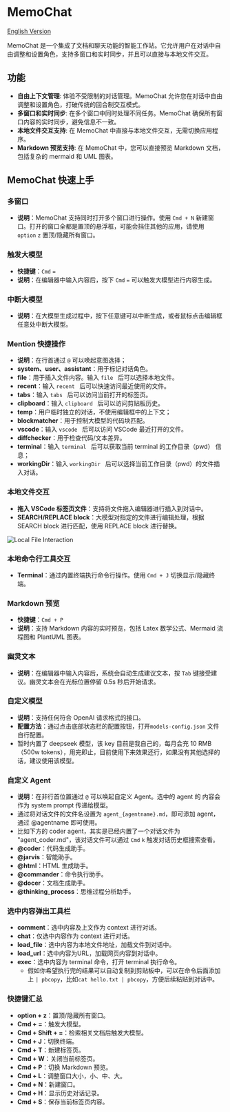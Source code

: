 

# MemoChat
[English Version](README_EN.md)

MemoChat 是一个集成了文档和聊天功能的智能工作站。它允许用户在对话中自由调整和设置角色，支持多窗口和实时同步，并且可以直接与本地文件交互。

## 功能

- **自由上下文管理**: 体验不受限制的对话管理。MemoChat 允许您在对话中自由调整和设置角色，打破传统的回合制交互模式。
- **多窗口和实时同步**: 在多个窗口中同时处理不同任务。MemoChat 确保所有窗口内容的实时同步，避免信息不一致。
- **本地文件交互支持**: 在 MemoChat 中直接与本地文件交互，无需切换应用程序。
- **Markdown 预览支持**: 在 MemoChat 中，您可以直接预览 Markdown 文档，包括复杂的 mermaid 和 UML 图表。

## MemoChat 快速上手

### 多窗口
- **说明**：MemoChat 支持同时打开多个窗口进行操作。使用 `Cmd + N` 新建窗口。打开的窗口全都是置顶的悬浮框，可能会挡住其他的应用，请使用 `option` `z` 置顶/隐藏所有窗口。

### 触发大模型
- **快捷键**：`Cmd` `=`
- **说明**：在编辑器中输入内容后，按下 `Cmd` `=` 可以触发大模型进行内容生成。

### 中断大模型
- **说明**：在大模型生成过程中，按下任意键可以中断生成，或者鼠标点击编辑框任意处中断大模型。

### Mention 快捷操作
- **说明**：在行首通过 `@` 可以唤起意图选择；
- **system、user、assistant**：用于标记对话角色。
- **file**：用于插入文件内容。输入 `file ` 后可以选择本地文件。
- **recent**：输入 `recent ` 后可以快速访问最近使用的文件。
- **tabs**：输入 `tabs ` 后可以访问当前打开的标签页。
- **clipboard**：输入 `clipboard ` 后可以访问剪贴板历史。
- **temp**：用户临时独立的对话，不使用编辑框中的上下文；
- **blockmatcher**：用于控制大模型的代码块匹配。
- **vscode**：输入 `vscode ` 后可以访问 VSCode 最近打开的文件。
- **diffchecker**：用于检查代码/文本差异。
- **terminal**：输入 `terminal ` 后可以获取当前 terminal 的工作目录（pwd） 信息；
- **workingDir**：输入 `workingDir ` 后可以选择当前工作目录（pwd）的文件插入对话。

### 本地文件交互
- **拖入 VSCode 标签页文件**：支持将文件拖入编辑器进行插入到对话中。
- **SEARCH/REPLACE block**：大模型对指定的文件进行编辑处理，根据 SEARCH block 进行匹配，使用 REPLACE block 进行替换。

![Local File Interaction](/Users/bytedance/Downloads/MemoChat/images/Local_File_Interaction.png)

### 本地命令行工具交互
- **Terminal**：通过内置终端执行命令行操作。使用 `Cmd + J` 切换显示/隐藏终端。

### Markdown 预览
- **快捷键**：`Cmd + P`
- **说明**：支持 Markdown 内容的实时预览，包括 Latex 数学公式、Mermaid 流程图和 PlantUML 图表。

### 幽灵文本
- **说明**：在编辑器中输入内容后，系统会自动生成建议文本，按 `Tab` 键接受建议。幽灵文本会在光标位置停留 0.5s 秒后开始请求。

### 自定义模型
- **说明**：支持任何符合 OpenAI 请求格式的接口。
- **配置方法**：通过点击底部状态栏的配置按钮，打开`models-config.json` 文件自行配置。
- 暂时内置了 deepseek 模型，该 key 目前是我自己的，每月会充 10 RMB（500w tokens），用完即止，目前使用下来效果还行，如果没有其他选择的话，建议使用该模型。

### 自定义 Agent
- **说明**：在非行首位置通过 `@` 可以唤起自定义 Agent。选中的 agent 的 内容会作为 system prompt 传递给模型。
- 通过将对话文件的文件名设置为 `agent_{agentname}.md`，即可添加 agent，通过 @agentname 即可使用。
- 比如下方的 coder agent，其实是已经内置了一个对话文件为 "agent_coder.md"，该对话文件可以通过 `Cmd` `k` 触发对话历史框搜索查看。
- **@coder**：代码生成助手。
- **@jarvis**：智能助手。
- **@html**：HTML 生成助手。
- **@commander**：命令执行助手。
- **@docer**：文档生成助手。
- **@thinking_process**：思维过程分析助手。

### 选中内容弹出工具栏
- **comment**：选中内容及上文作为 context 进行对话。
- **chat**：仅选中内容作为 context 进行对话。
- **load_file**：选中内容为本地文件地址，加载文件到对话中。
- **load_url**：选中内容为URL，加载网页内容到对话中。
- **exec**：选中内容为 terminal 命令，打开 terminal 执行命令。
	- 假如你希望执行完的结果可以自动复制到剪贴板中，可以在命令后面添加上 `| pbcopy`，比如`cat hello.txt | pbcopy`，方便后续粘贴到对话中。

### 快捷键汇总
- **option + z**：置顶/隐藏所有窗口。
- **Cmd + =**：触发大模型。
- **Cmd + Shift + =**：检索相关文档后触发大模型。
- **Cmd + J**：切换终端。
- **Cmd + T**：新建标签页。
- **Cmd + W**：关闭当前标签页。
- **Cmd + P**：切换 Markdown 预览。
- **Cmd + L**：调整窗口大小，小、中、大。
- **Cmd + N**：新建窗口。
- **Cmd + H**：显示历史对话记录。
- **Cmd + S**：保存当前标签页内容。